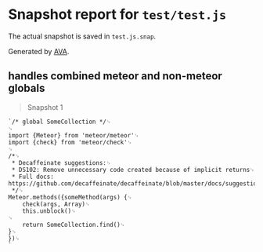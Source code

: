 # Snapshot report for `test/test.js`

The actual snapshot is saved in `test.js.snap`.

Generated by [AVA](https://ava.li).

## handles combined meteor and non-meteor globals

> Snapshot 1

    `/* global SomeCollection */␊
    ␊
    import {Meteor} from 'meteor/meteor'␊
    import {check} from 'meteor/check'␊
    ␊
    /*␊
     * Decaffeinate suggestions:␊
     * DS102: Remove unnecessary code created because of implicit returns␊
     * Full docs: https://github.com/decaffeinate/decaffeinate/blob/master/docs/suggestions.md␊
     */␊
    Meteor.methods({someMethod(args) {␊
    	check(args, Array)␊
    	this.unblock()␊
    ␊
    	return SomeCollection.find()␊
    }␊
    })␊
    `
